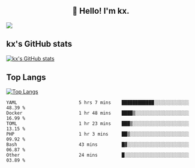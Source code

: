 <h2 align="center">👋 Hello! I'm kx.</h2>

<img align="center" src="https://github.com/kxshu/kxshu/actions/workflows/blank.yml/badge.svg" />

<!--
**kxshu/kxshu** is a ✨ _special_ ✨ repository because its `README.md` (this file) appears on your GitHub profile.

Here are some ideas to get you started:

- 🔭 I’m currently working on ...
- 🌱 I’m currently learning ...
- 👯 I’m looking to collaborate on ...
- 🤔 I’m looking for help with ...
- 💬 Ask me about ...
- 📫 How to reach me: ...
- 😄 Pronouns: ...
- ⚡ Fun fact: ...
-->


## kx's GitHub stats

[![kx's GitHub stats](https://github-readme-stats.vercel.app/api?username=kxshu&show_icons=true)](https://github.com/kxshu/kxshu)

## Top Langs

[![Top Langs](https://github-readme-stats.vercel.app/api/top-langs/?username=kxshu&layout=compact)](https://github.com/kxshu/kxshu)




<!--START_SECTION:waka-->

```text
YAML                       5 hrs 7 mins    ████████████░░░░░░░░░░░░░   48.39 %
Docker                     1 hr 48 mins    ████▒░░░░░░░░░░░░░░░░░░░░   16.99 %
TOML                       1 hr 23 mins    ███▒░░░░░░░░░░░░░░░░░░░░░   13.15 %
PHP                        1 hr 3 mins     ██▒░░░░░░░░░░░░░░░░░░░░░░   09.92 %
Bash                       43 mins         █▓░░░░░░░░░░░░░░░░░░░░░░░   06.87 %
Other                      24 mins         █░░░░░░░░░░░░░░░░░░░░░░░░   03.89 %
```

<!--END_SECTION:waka-->
